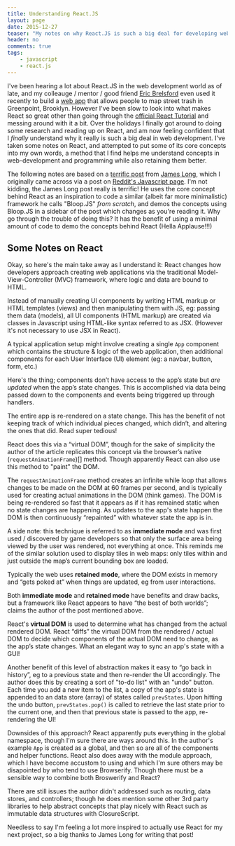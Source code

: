```yaml
---
title: Understanding React.JS
layout: page
date: 2015-12-27
teaser: "My notes on why React.JS is such a big deal for developing web apps."
header: no
comments: true
tags: 
    - javascript
    - react.js
---
```


I've been hearing a lot about React.JS in the web development world as of late, and my colleauge / mentor / good friend [Eric Brelsford](https://github.com/ebrelsford) even used it recently to build a [web app](http://map.curbyourlitter.org/) that allows people to map street trash in Greenpoint, Brooklyn. However I've been slow to look into what makes React so great other than going through the [official React Tutorial](https://facebook.github.io/react/docs/tutorial.html) and messing around with it a bit. Over the holidays I finally got around to doing some research and reading up on React, and am now feeling confident that I *finally* understand why it really is such a big deal in web development. I've taken some notes on React, and attempted to put some of its core concepts into my own words, a method that I find helps me understand concepts in web-development and programming while also retaining them better.

The following notes are based on a [terrific post](http://jlongster.com/Removing-User-Interface-Complexity,-or-Why-React-is-Awesome) from [James Long](https://twitter.com/jlongster), which I originally came across via a post on [Reddit's Javascript page](https://www.reddit.com/r/javascript/comments/2uvz0x/whats_so_great_about_reactjs/). I'm not kidding, the James Long post really is terrific! He uses the core concept behind React as an inspiration to code a similar (albeit far more minimalistic) framework he calls "Bloop.JS" *from scratch*, and demos the concepts using Bloop.JS in a sidebar of the post which changes as you're reading it. Why go through the trouble of doing this? It has the benefit of using a minimal amount of code to demo the concepts behind React (Hella Applause!!!)

## Some Notes on React
Okay, so here's the main take away as I understand it: React changes how developers approach creating web applications via the traditional Model-View-Controller (MVC) framework, where logic and data are bound to HTML.

Instead of manually creating UI components by writing HTML markup or HTML templates (views) and then manipulating them with JS, eg: passing them data (models), all UI components (HTML markup) are created via classes in Javascript using HTML-like syntax referred to as JSX. (However it's not necessary to use JSX in React).

A typical application setup might involve creating a single `App` component which contains the structure & logic of the web application, then additional components for each User Interface (UI) element (eg: a navbar, button, form, etc.)

Here's the thing; components don’t have access to the app’s state but *are updated* when the app’s state changes. This is accomplished via data being passed down to the components and events being triggered up through handlers.

The entire app is re-rendered on a state change. This has the benefit of not keeping track of which individual pieces changed, which didn’t, and altering the ones that did. Read super tedious! 

React does this via a “virtual DOM”, though for the sake of simplicity the author of the article replicates this concept via the browser’s native (`requestAnimationFrame`)[] method. Though apparently React can also use this method to "paint" the DOM.

The `requestAnimationFrame` method creates an infinite while loop that allows changes to be made on the DOM at 60 frames per second, and is typically used for creating actual animations in the DOM (think games). The DOM is being re-rendered so fast that it appears as if it has remained static when no state changes are happening. As updates to the app's state happen the DOM is then continuously “repainted” with whatever state the app is in. 

A side note: this technique is referred to as **immediate mode** and was first used / discovered by game developers so that only the surface area being viewed by the user was rendered, not everything at once. This reminds me of the similar solution used to display tiles in web maps: only tiles within and just outside the map’s current bounding box are loaded.

Typically the web uses **retained mode**, where the DOM exists in memory and “gets poked at” when things are updated, eg from user interactions.

Both **immediate mode** and **retained mode** have benefits and draw backs, but a framework like React appears to have “the best of both worlds”; claims the author of the post mentioned above.
  
React's **virtual DOM** is used to determine what has changed from the actual rendered DOM. React “diffs” the virtual DOM from the rendered / actual DOM to decide which components of the actual DOM need to change, as the app’s state changes. What an elegant way to sync an app's state with a GUI!

Another benefit of this level of abstraction makes it easy to “go back in history”, eg to a previous state and then re-render the UI accordingly. The author does this by creating a sort of "to-do list" with an "undo" button. Each time you add a new item to the list, a copy of the app's state is appended to an data store (array) of states called `prevStates`. Upon hitting the undo button, `prevStates.pop()` is called to retrieve the last state prior to the current one, and then that previous state is passed to the app, re-rendering the UI!

Downsides of this approach? React apparently puts everything in the global namespace, though I'm sure there are ways around this. In the author's example `App` is created as a global, and then so are all of the components and helper functions. React also does away with the module approach, which I have become accustom to using and which I'm sure others may be disapointed by who tend to use Browserify. Though there must be a sensible way to combine both Broswerify and React?

There are still issues the author didn't addressed such as routing, data stores, and controllers; though he does mention some other 3rd party libraries to help abstract concepts that play nicely with React such as immutable data structures with ClosureScript. 

Needless to say I'm feeling a lot more inspired to actually use React for my next project, so a big thanks to James Long for writing that post!